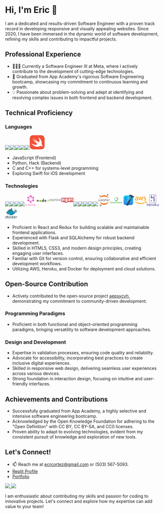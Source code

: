 # Hi, I'm Eric 👋 

I am a dedicated and results-driven Software Engineer with a proven track record in developing responsive and visually appealing websites. Since 2020, I have been immersed in the dynamic world of software development, refining my skills and contributing to impactful projects.

## Professional Experience

- 👨🏻‍💻 Currently a Software Engineer III at Meta, where I actively contribute to the development of cutting-edge technologies.
- 🚀 Graduated from App Academy's rigorous Software Engineering bootcamp, showcasing my commitment to continuous learning and growth.
- 💡 Passionate about problem-solving and adept at identifying and resolving complex issues in both frontend and backend development.

## Technical Proficiency

### Languages
<img  src="https://github.com/Eric-Cortez/Eric-Cortez/assets/80999718/ae3a1ba9-17cf-4eb6-993f-aaa39c249842"  height=50/><img  src="https://cdn.jsdelivr.net/gh/walkxcode/dashboard-icons@master/png/cpp.png"  height=50/><img  src="https://cdn.jsdelivr.net/gh/devicons/devicon/icons/javascript/javascript-original.svg"  height=50/><img
src="https://cdn.jsdelivr.net/gh/devicons/devicon/icons/python/python-original.svg" height=50/><img
src="https://hacklang.org/img/hack.svg" height=50/><img
src="https://github.com/devicons/devicon/blob/master/icons/swift/swift-original.svg" height=50/>
- JavaScript (Frontend)
- Python, Hack (Backend)
- C and C++ for systems-level programming
- Exploring Swift for iOS development


### Technologies

<img src="https://cdn.jsdelivr.net/gh/devicons/devicon/icons/react/react-original.svg" height=40/><img 
src="https://cdn.jsdelivr.net/gh/devicons/devicon/icons/redux/redux-original.svg" height=40/><img 
src="https://cdn.jsdelivr.net/gh/devicons/devicon/icons/css3/css3-original.svg"  height=40/><img  
src="https://cdn.jsdelivr.net/gh/devicons/devicon/icons/html5/html5-original.svg"  height=40/><img  
src="https://github.com/devicons/devicon/blob/master/icons/graphql/graphql-plain-wordmark.svg"  height=40/><img 
src="https://github.com/devicons/devicon/blob/master/icons/nodejs/nodejs-original-wordmark.svg" height="40"/><img             src="https://github.com/devicons/devicon/blob/master/icons/express/express-original-wordmark.svg" height=40/><img
src="https://github.com/devicons/devicon/blob/master/icons/npm/npm-original-wordmark.svg" height="40"/><img 
src="https://cdn.jsdelivr.net/gh/devicons/devicon/icons/postgresql/postgresql-original.svg"  height=40/><img src="https://cdn.jsdelivr.net/gh/devicons/devicon/icons/sqlalchemy/sqlalchemy-original.svg"  height=40/><img   
src="https://cdn.jsdelivr.net/gh/devicons/devicon/icons/git/git-original.svg"  height=40/><img  
src="https://cdn.jsdelivr.net/gh/devicons/devicon/icons/vscode/vscode-original.svg"  height=40/><img src="https://cdn.jsdelivr.net/gh/devicons/devicon/icons/flask/flask-original.svg" height="40"/><img src="https://github.com/devicons/devicon/blob/master/icons/jupyter/jupyter-original-wordmark.svg" height="40"/><img src="https://github.com/devicons/devicon/blob/master/icons/anaconda/anaconda-original-wordmark.svg" height="40"/><img src="https://github.com/devicons/devicon/blob/master/icons/xcode/xcode-original.svg" height="40"/><img src="https://github.com/devicons/devicon/blob/master/icons/amazonwebservices/amazonwebservices-plain-wordmark.svg" height="40"/><img src="https://github.com/devicons/devicon/blob/master/icons/heroku/heroku-original-wordmark.svg" height="40"/><img src="https://github.com/devicons/devicon/blob/master/icons/docker/docker-original-wordmark.svg" height="40"/>


- Proficient in React and Redux for building scalable and maintainable frontend applications.
- Experienced with Flask and SQLAlchemy for robust backend development.
- Skilled in HTML5, CSS3, and modern design principles, creating engaging user interfaces.
- Familiar with Git for version control, ensuring collaborative and efficient development workflows.
- Utilizing AWS, Heroku, and Docker for deployment and cloud solutions.

## Open-Source Contribution

- Actively contributed to the open-source project [aepsycvh](https://github.com/[your-username]/aepsycvh), demonstrating my commitment to community-driven development.


### Programming Paradigms

- Proficient in both functional and object-oriented programming paradigms, bringing versatility to software development approaches.

### Design and Development

- Expertise in validation processes, ensuring code quality and reliability.
- Advocate for accessibility, incorporating best practices to create inclusive digital experiences.
- Skilled in responsive web design, delivering seamless user experiences across various devices.
- Strong foundation in interaction design, focusing on intuitive and user-friendly interfaces.

## Achievements and Contributions

- Successfully graduated from App Academy, a highly selective and intensive software engineering bootcamp.
- Acknowledged by the Open Knowledge Foundation for adhering to the "Open Definition" with CC BY, CC BY-SA, and CC0 licenses.
- Proven ability to adapt to evolving technologies, evident from my consistent pursuit of knowledge and exploration of new tools.

## Let's Connect!

- 📫 Reach me at [ecrcortez@gmail.com](mailto:ecrcortez@gmail.com) or (503) 567-5093.
- [Replit Profile](https://replit.com/@EricCortez5)
- [Portfolio](https://eric-cortez.github.io/)
<a href="https://www.linkedin.com/in/eric-cortez-0101/" target="_blank">
   <img src="https://img.shields.io/badge/LinkedIn-blue?style=for-the-badge&logo=linkedin&logoColor=white">
 </img>
 </a><a href="https://angel.co/u/eric-cortez-2" target="_blank">
   <img src=https://img.shields.io/badge/AngelList-%23D4D4D4.svg?style=for-the-badge&logo=AngelList&logoColor=black>
 </img>
 </a>

I am enthusiastic about contributing my skills and passion for coding to innovative projects. Let's connect and explore how my expertise can add value to your team!





